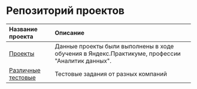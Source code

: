 # Репозиторий проектов 
| Название проекта | Описание | 
| :---------------------- | :---------------------- | 
| [Проекты](Practikum_DA) | Данные проекты были выполнены в ходе обучения в Яндекс.Практикуме, профессии "Аналитик данных".|
| [Различные тестовые](Test_task) | Тестовые задания от разных компаний|
